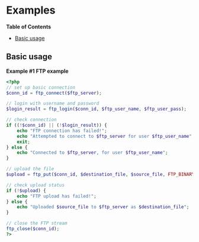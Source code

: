 Examples
========

**Table of Contents**

-   [Basic usage](/ftp/examples.html#Basic%20usage)

Basic usage
-----------

**Example \#1 FTP example**

``` php
<?php
// set up basic connection
$conn_id = ftp_connect($ftp_server); 

// login with username and password
$login_result = ftp_login($conn_id, $ftp_user_name, $ftp_user_pass); 

// check connection
if ((!$conn_id) || (!$login_result)) { 
    echo "FTP connection has failed!";
    echo "Attempted to connect to $ftp_server for user $ftp_user_name"; 
    exit; 
} else {
    echo "Connected to $ftp_server, for user $ftp_user_name";
}

// upload the file
$upload = ftp_put($conn_id, $destination_file, $source_file, FTP_BINARY); 

// check upload status
if (!$upload) { 
    echo "FTP upload has failed!";
} else {
    echo "Uploaded $source_file to $ftp_server as $destination_file";
}

// close the FTP stream 
ftp_close($conn_id); 
?>
```
